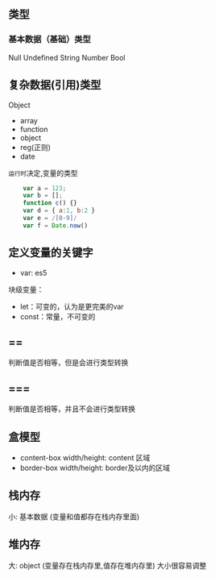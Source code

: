 ## 类型

### 基本数据（基础）类型

Null
Undefined
String
Number
Bool

## 复杂数据(引用)类型

Object
  - array
  - function
  - object
  - reg(正则)
  - date

`运行时`决定,变量的类型

``` js
    var a = 123;
    var b = [];
    function c() {}
    var d = { a:1, b:2 }
    var e = /[0-9]/
    var f = Date.now()
```

## 定义变量的关键字
- var: es5

块级变量：
- let：可变的，认为是更完美的var
- const：常量，不可变的

## ==
  判断值是否相等，但是会进行类型转换
## ===
  判断值是否相等，并且不会进行类型转换

## 盒模型

- content-box
width/height: content 区域
- border-box
width/height: border及以内的区域




## 栈内存
 小: 基本数据 (变量和值都存在栈内存里面)

## 堆内存
 大: object (变量存在栈内存里,值存在堆内存里)
 大小很容易调整